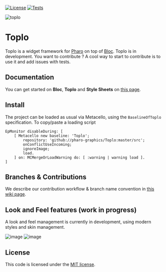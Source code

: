 [![License](https://img.shields.io/github/license/pharo-graphics/Toplo.svg)](./LICENSE)
[![Tests](https://github.com/pharo-graphics/Toplo/actions/workflows/Tests.yml/badge.svg)](https://github.com/pharo-graphics/Toplo/actions/workflows/Tests.yml)

![toplo](https://github.com/pharo-graphics/Toplo/assets/49183340/57963fee-ed86-4ee0-99e1-7c39e9a9cdf9)

# Toplo

Toplo is a widget framework for [Pharo](https://www.pharo.org) on top of [Bloc](https://github.com/pharo-graphics/Bloc).
Toplo is in development. You want to contribute ? A cool way to start to contribute is to use it and add issues with tests.


## Documentation

You can get started on **Bloc**, **Toplo** and **Style Sheets** on [this page](doc/StyleSheets.md).


## Install

The project can be loaded as usual via Metacello, using the `BaselineOfToplo` specification. To copy/paste a loading script

```
EpMonitor disableDuring: [
    [ Metacello new baseline: 'Toplo';
        repository: 'github://pharo-graphics/Toplo:master/src';
        onConflictUseIncoming;
        ignoreImage;
        load.
    ] on: MCMergeOrLoadWarning do: [ :warning | warning load ].
]
```


## Branches & Contributions
We describe our contribution workflow & branch name convention in [this wiki page](../../wiki/Branches-and-versions).


## Look and Feel features (work in progress)

A look and feel management is currently in development, using modern styles and skin management.

![image](https://github.com/pharo-graphics/Toplo/assets/49183340/2e61623f-5844-4294-b87a-195dd6c1c636)
![image](https://github.com/pharo-graphics/Toplo/assets/49183340/a76ee5a2-1e2f-414f-8ab8-4dad71d4fc4f)


## License

This code is licensed under the [MIT license](./LICENSE).
